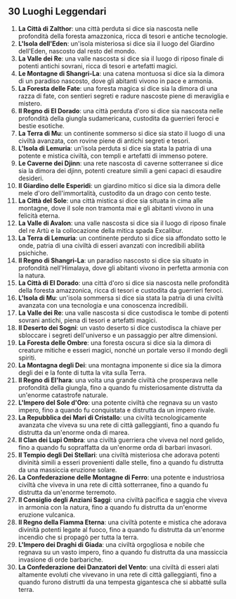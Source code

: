 ## 30 Luoghi Leggendari

1. **La Città di Zalthor**: una città perduta si dice sia nascosta nelle profondità della foresta amazzonica, ricca di tesori e antiche tecnologie.
2. **L'Isola dell'Eden**: un'isola misteriosa si dice sia il luogo del Giardino dell'Eden, nascosto dal resto del mondo.
3. **La Valle dei Re**: una valle nascosta si dice sia il luogo di riposo finale di potenti antichi sovrani, ricca di tesori e artefatti magici.
4. **Le Montagne di Shangri-La**: una catena montuosa si dice sia la dimora di un paradiso nascosto, dove gli abitanti vivono in pace e armonia.
5. **La Foresta delle Fate**: una foresta magica si dice sia la dimora di una razza di fate, con sentieri segreti e radure nascoste piene di meraviglia e mistero.
6. **Il Regno di El Dorado**: una città perduta d'oro si dice sia nascosta nelle profondità della giungla sudamericana, custodita da guerrieri feroci e bestie esotiche.
7. **La Terra di Mu**: un continente sommerso si dice sia stato il luogo di una civiltà avanzata, con rovine piene di antichi segreti e tesori.
8. **L'Isola di Lemuria**: un'isola perduta si dice sia stata la patria di una potente e mistica civiltà, con templi e artefatti di immenso potere.
9. **Le Caverne dei Djinn**: una rete nascosta di caverne sotterranee si dice sia la dimora dei djinn, potenti creature simili a geni capaci di esaudire desideri.
10. **Il Giardino delle Esperidi**: un giardino mitico si dice sia la dimora delle mele d'oro dell'immortalità, custodito da un drago con cento teste.
11. **La Città del Sole**: una città mistica si dice sia situata in cima alle montagne, dove il sole non tramonta mai e gli abitanti vivono in una felicità eterna.
12. **La Valle di Avalon**: una valle nascosta si dice sia il luogo di riposo finale del re Artù e la collocazione della mitica spada Excalibur.
13. **La Terra di Lemuria**: un continente perduto si dice sia affondato sotto le onde, patria di una civiltà di esseri avanzati con incredibili abilità psichiche.
14. **Il Regno di Shangri-La**: un paradiso nascosto si dice sia situato in profondità nell'Himalaya, dove gli abitanti vivono in perfetta armonia con la natura.
15. **La Città di El Dorado**: una città d'oro si dice sia nascosta nelle profondità della foresta amazzonica, ricca di tesori e custodita da guerrieri feroci.
16. **L'Isola di Mu**: un'isola sommersa si dice sia stata la patria di una civiltà avanzata con una tecnologia e una conoscenza incredibili.
17. **La Valle dei Re**: una valle nascosta si dice custodisca le tombe di potenti sovrani antichi, piena di tesori e artefatti magici.
18. **Il Deserto dei Sogni**: un vasto deserto si dice custodisca la chiave per sbloccare i segreti dell'universo e un passaggio per altre dimensioni.
19. **La Foresta delle Ombre**: una foresta oscura si dice sia la dimora di creature mitiche e esseri magici, nonché un portale verso il mondo degli spiriti.
20. **La Montagna degli Dei**: una montagna imponente si dice sia la dimora degli dei e la fonte di tutta la vita sulla Terra.
21. **Il Regno di El'hara**: una volta una grande civiltà che prosperava nelle profondità della giungla, fino a quando fu misteriosamente distrutta da un'enorme catastrofe naturale.
22. **L'Impero del Sole d'Oro**: una potente civiltà che regnava su un vasto impero, fino a quando fu conquistata e distrutta da un impero rivale.
23. **La Repubblica dei Mari di Cristallo**: una civiltà tecnologicamente avanzata che viveva su una rete di città galleggianti, fino a quando fu distrutta da un'enorme onda di marea.
24. **Il Clan dei Lupi Ombra**: una civiltà guerriera che viveva nel nord gelido, fino a quando fu sopraffatta da un'enorme orda di barbari invasori.
25. **Il Tempio degli Dei Stellari**: una civiltà misteriosa che adorava potenti divinità simili a esseri provenienti dalle stelle, fino a quando fu distrutta da una massiccia eruzione solare.
26. **La Confederazione delle Montagne di Ferro**: una potente e industriosa civiltà che viveva in una rete di città sotterranee, fino a quando fu distrutta da un'enorme terremoto.
27. **Il Consiglio degli Anziani Saggi**: una civiltà pacifica e saggia che viveva in armonia con la natura, fino a quando fu distrutta da un'enorme eruzione vulcanica.
28. **Il Regno della Fiamma Eterna**: una civiltà potente e mistica che adorava divinità potenti legate al fuoco, fino a quando fu distrutta da un'enorme incendio che si propagò per tutta la terra.
29. **L'Impero dei Draghi di Giada**: una civiltà orgogliosa e nobile che regnava su un vasto impero, fino a quando fu distrutta da una massiccia invasione di orde barbariche.
30. **La Confederazione dei Danzatori del Vento**: una civiltà di esseri alati altamente evoluti che vivevano in una rete di città galleggianti, fino a quando furono distrutti da una tempesta gigantesca che si abbatté sulla terra.


